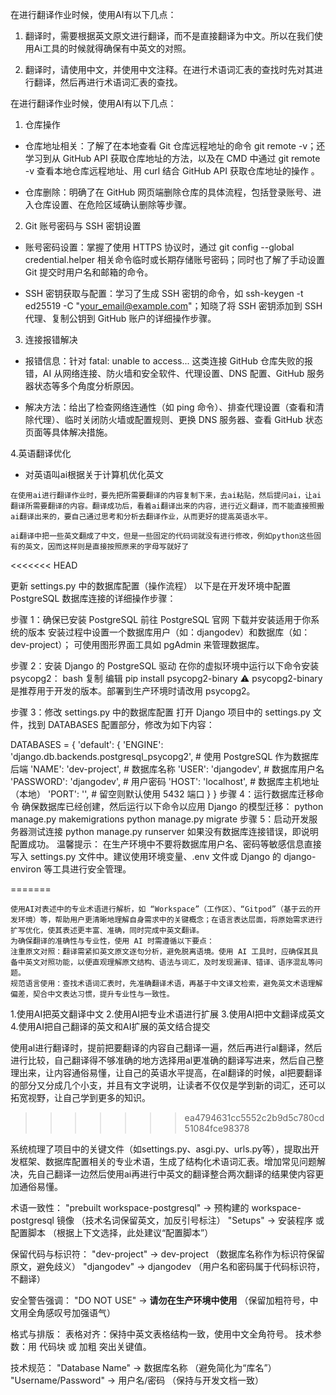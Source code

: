 <!-- 杨常佑 翻译作业 -->
在进行翻译作业时候，使用AI有以下几点：

1. 翻译时，需要根据英文原文进行翻译，而不是直接翻译为中文。所以在我们使用Ai工具的时候就得确保有中英文的对照。

2. 翻译时，请使用中文，并使用中文注释。在进行术语词汇表的查找时先对其进行翻译，然后再进行术语词汇表的查找。
<!-- 杨常佑 翻译作业 -->



<!-- 全俊召 翻译作业 -->
在进行翻译作业时候，使用AI有以下几点：

1. 仓库操作

- 仓库地址相关：了解了在本地查看 Git 仓库远程地址的命令 git remote -v；还学习到从 GitHub API 获取仓库地址的方法，以及在 CMD 中通过 git remote -v 查看本地仓库远程地址、用 curl 结合 GitHub API 获取仓库地址的操作 。

- 仓库删除：明确了在 GitHub 网页端删除仓库的具体流程，包括登录账号、进入仓库设置、在危险区域确认删除等步骤。

2. Git 账号密码与 SSH 密钥设置

- 账号密码设置：掌握了使用 HTTPS 协议时，通过 git config --global credential.helper 相关命令临时或长期存储账号密码；同时也了解了手动设置 Git 提交时用户名和邮箱的命令。

- SSH 密钥获取与配置：学习了生成 SSH 密钥的命令，如 ssh-keygen -t ed25519 -C "your_email@example.com"；知晓了将 SSH 密钥添加到 SSH 代理、复制公钥到 GitHub 账户的详细操作步骤。

3. 连接报错解决

- 报错信息：针对 fatal: unable to access... 这类连接 GitHub 仓库失败的报错，AI 从网络连接、防火墙和安全软件、代理设置、DNS 配置、GitHub 服务器状态等多个角度分析原因。

- 解决方法：给出了检查网络连通性（如 ping 命令）、排查代理设置（查看和清除代理）、临时关闭防火墙或配置规则、更换 DNS 服务器、查看 GitHub 状态页面等具体解决措施。

4.英语翻译优化
- 对英语叫ai根据关于计算机优化英文
<!-- 全俊召 翻译作业 -->



<!--赵毅的翻译ai修改记录-->

    在使用ai进行翻译作业时，要先把所需要翻译的内容复制下来，去ai粘贴，然后提问ai，让ai翻译所需要翻译的内容。翻译成功后，看着ai翻译出来的内容，进行近义翻译，而不能直接照搬ai翻译出来的，要自己通过思考和分析去翻译作业，从而更好的提高英语水平。
    
    ai翻译中把一些英文翻成了中文，但是一些固定的代码词就没有进行修改，例如python这些固有的英文，因而这样则是直接按照原来的字母写就好了
    
<!--赵毅的翻译ai修改记录-->
<<<<<<< HEAD
    
<!--卢奕成的翻译流程修改记录-->
 更新 settings.py 中的数据库配置（操作流程）
以下是在开发环境中配置 PostgreSQL 数据库连接的详细操作步骤：

步骤 1：确保已安装 PostgreSQL
前往 PostgreSQL 官网 下载并安装适用于你系统的版本
安装过程中设置一个数据库用户（如：djangodev）和数据库（如：dev-project）；
可使用图形界面工具如 pgAdmin 来管理数据库。

步骤 2：安装 Django 的 PostgreSQL 驱动
在你的虚拟环境中运行以下命令安装 psycopg2：
bash
复制
编辑
pip install psycopg2-binary
⚠️ psycopg2-binary 是推荐用于开发的版本。部署到生产环境时请改用 psycopg2。

步骤 3：修改 settings.py 中的数据库配置
打开 Django 项目中的 settings.py 文件，找到 DATABASES 配置部分，修改为如下内容：

DATABASES = {
    'default': {
        'ENGINE': 'django.db.backends.postgresql_psycopg2',  # 使用 PostgreSQL 作为数据库后端
        'NAME': 'dev-project',                                # 数据库名称
        'USER': 'djangodev',                                  # 数据库用户名
        'PASSWORD': 'djangodev',                              # 用户密码
        'HOST': 'localhost',                                  # 数据库主机地址（本地）
        'PORT': '',                                           # 留空则默认使用 5432 端口
    }
}
步骤 4：运行数据库迁移命令
确保数据库已经创建，然后运行以下命令以应用 Django 的模型迁移：
python manage.py makemigrations
python manage.py migrate
步骤 5：启动开发服务器测试连接
python manage.py runserver
如果没有数据库连接错误，即说明配置成功。
 温馨提示：
在生产环境中不要将数据库用户名、密码等敏感信息直接写入 settings.py 文件中。建议使用环境变量、.env 文件或 Django 的 django-environ 等工具进行安全管理。
<!--卢奕成的翻译流程修改记录-->
=======



<!--韦俊AI修改-->

    使用AI对表述中的专业术语进行解析，如 “Workspace”（工作区）、“Gitpod”（基于云的开发环境）等，帮助用户更清晰地理解自身需求中的关键概念；在语言表达层面，将原始需求进行扩写优化，使其表述更丰富、准确，同时完成中英文翻译。
    为确保翻译的准确性与专业性，使用 AI 时需遵循以下要点：
    注重原文对照：翻译需紧扣英文原文逐句分析，避免脱离语境。使用 AI 工具时，应确保其具备中英文对照功能，以便直观理解原文结构、语法与词汇，及时发现漏译、错译、语序混乱等问题。
    规范语言使用：查找术语词汇表时，先准确翻译术语，再基于中文译文检索，避免英文术语理解偏差，契合中文表达习惯，提升专业性与一致性。

<!--韦俊AI修改-->

<!--江桂锦使用AI进行详细说明-->
1.使用AI把英文翻译中文
2.使用AI把专业术语进行扩展
3.使用AI把中文翻译成英文
4.使用AI把自己翻译的英文和AI扩展的英文结合提交
<!--江桂锦使用AI进行详细说明-->

<!--黄国铭使用AI进行详细说明-->
使用al进行翻译时，提前把要翻译的内容自己翻译一遍，然后再进行al翻译，然后进行比较，自己翻译得不够准确的地方选择用al更准确的翻译写进来，然后自己整理出来，让内容通俗易懂，让自己的英语水平提高，在al翻译的时候，al把要翻译的部分又分成几个小支，并且有文字说明，让读者不仅仅是学到新的词汇，还可以拓宽视野，让自己学到更多的知识。
<!--黄国铭使用AI进行详细说明-->
>>>>>>> ea4794631cc5552c2b9d5c780cd51084fce98378

<!--叶正艺AI修改-->
系统梳理了项目中的关键文件（如settings.py、asgi.py、urls.py等），提取出开发框架、数据库配置相关的专业术语，生成了结构化术语词汇表。增加常见问题解决，先自己翻译一边然后使用ai再进行中英文的翻译整合两次翻译的结果使内容更加通俗易懂。
<!--叶正艺AI修改-->

<!--马韬AI修改-->
术语一致性：
"prebuilt workspace-postgresql" → 预构建的 workspace-postgresql 镜像
（技术名词保留英文，加反引号标注）
"Setups" → 安装程序 或 配置脚本
（根据上下文选择，此处建议“配置脚本”）

保留代码与标识符：
"dev-project" → dev-project
（数据库名称作为标识符保留原文，避免歧义）
"djangodev" → djangodev
（用户名和密码属于代码标识符，不翻译）

安全警告强调：
"DO NOT USE" → **请勿在生产环境中使用**
（保留加粗符号，中文用全角感叹号加强语气）

格式与排版：
表格对齐：保持中英文表格结构一致，使用中文全角符号。
技术参数：用 代码块 或 加粗 突出关键值。

技术规范：
"Database Name" → 数据库名称
（避免简化为“库名”）
"Username/Password" → 用户名/密码
（保持与开发文档一致）

<!--马韬AI修改-->
